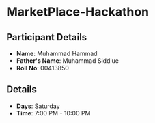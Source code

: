 # MarketPlace-Hackathon

## Participant Details

- **Name**: Muhammad Hammad
- **Father's Name**: Muhammad Siddiue
- **Roll No**: 00413850

##  Details

- **Days**: Saturday
- **Time**: 7:00 PM - 10:00 PM
